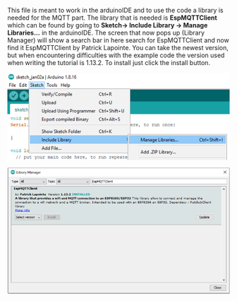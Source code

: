 This file is meant to work in the arduinoIDE and to use the code a library is needed for the MQTT part.
The library that is needed is **EspMQTTClient** which can be found by going to **Sketch-> Include Library -> Manage Libraries...** in the arduinoIDE.
The screen that now pops up (Library Manager) will show a search bar in here search for EspMQTTClient and now find it EspMQTTClient by Patrick Lapointe.
You can take the newest version, but when encountering difficulties with the example code the version used when writing the tutorial is 1.13.2.
To install just click the install button.


![alt text](https://github.com/utwente-interaction-lab/MQTT-Communication/blob/main/Images%20Tutorial/LocationLibraryManager.png)

![alt text](https://github.com/utwente-interaction-lab/MQTT-Communication/blob/main/Images%20Tutorial/EspMQTTClient.png)

